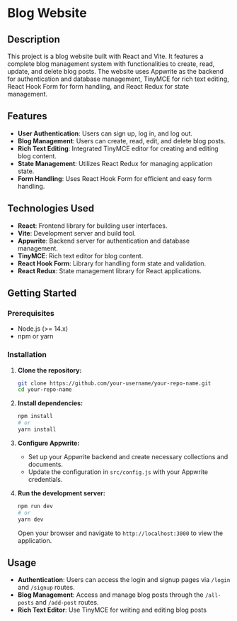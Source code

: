 # Blog Website

## Description

This project is a blog website built with React and Vite. It features a complete blog management system with functionalities to create, read, update, and delete blog posts. The website uses Appwrite as the backend for authentication and database management, TinyMCE for rich text editing, React Hook Form for form handling, and React Redux for state management.

## Features

- **User Authentication**: Users can sign up, log in, and log out.
- **Blog Management**: Users can create, read, edit, and delete blog posts.
- **Rich Text Editing**: Integrated TinyMCE editor for creating and editing blog content.
- **State Management**: Utilizes React Redux for managing application state.
- **Form Handling**: Uses React Hook Form for efficient and easy form handling.

## Technologies Used

- **React**: Frontend library for building user interfaces.
- **Vite**: Development server and build tool.
- **Appwrite**: Backend server for authentication and database management.
- **TinyMCE**: Rich text editor for blog content.
- **React Hook Form**: Library for handling form state and validation.
- **React Redux**: State management library for React applications.

## Getting Started

### Prerequisites

- Node.js (>= 14.x)
- npm or yarn

### Installation

1. **Clone the repository:**

    ```bash
    git clone https://github.com/your-username/your-repo-name.git
    cd your-repo-name
    ```

2. **Install dependencies:**

    ```bash
    npm install
    # or
    yarn install
    ```

3. **Configure Appwrite:**

    - Set up your Appwrite backend and create necessary collections and documents.
    - Update the configuration in `src/config.js` with your Appwrite credentials.

4. **Run the development server:**

    ```bash
    npm run dev
    # or
    yarn dev
    ```

    Open your browser and navigate to `http://localhost:3000` to view the application.

## Usage

- **Authentication**: Users can access the login and signup pages via `/login` and `/signup` routes.
- **Blog Management**: Access and manage blog posts through the `/all-posts` and `/add-post` routes.
- **Rich Text Editor**: Use TinyMCE for writing and editing blog posts
